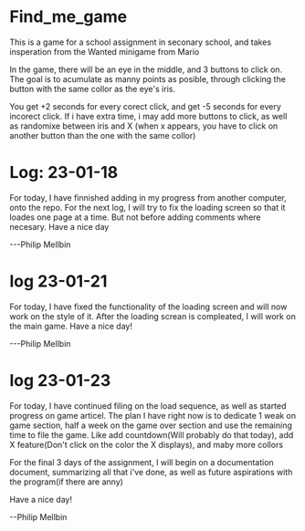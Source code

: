 # Find_me_game
This is a game for a school assignment in seconary school, and takes insperation from the Wanted minigame from Mario

In the game, there will be an eye in the middle, and 3 buttons to click on.
The goal is to acumulate as manny points as posible, through clicking the
button with the same collor as the eye's iris.

You get +2 seconds for every corect click, and get -5 seconds for every incorect click.
If i have extra time, i may add more buttons to click, as well as randomixe between iris and X
(when x appears, you have to click on another button than the one with the same collor)

# Log: 23-01-18
For today, I have finnished adding in my progress from another computer, onto the repo.
For the next log, I will try to fix the loading screen so that it loades one page at a time.
But not before adding comments where necesary.
Have a nice day

---Philip Mellbin

# log 23-01-21
For today, I have fixed the functionality of the loading screen and will now work on the style of it.
After the loading screan is compleated, I will work on the main game.
Have a nice day!

---Philip Mellbin

# log 23-01-23

For today, I have continued filing on the load sequence, as well as started progress on game articel.
The plan I have right now is to dedicate 1 weak on game section, half a week on the game over section and use the remaining time to file the game. Like add countdown(Will probably do that today), add X feature(Don't click on the color the X displays), and maby more collors

For the final 3 days of the assignment, I will begin on a documentation document, summarizing all that i've done, as well as future aspirations with the program(if there are anny)

Have a nice day!

--Philip Mellbin